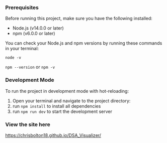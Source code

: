 
### Prerequisites

Before running this project, make sure you have the following installed:

- Node.js (v14.0.0 or later)
- npm (v6.0.0 or later)

You can check your Node.js and npm versions by running these commands in your terminal:

`node -v`

`npm --version` or  `npm -v`

### Development Mode

To run the project in development mode with hot-reloading:

1. Open your terminal and navigate to the project directory:
2. run `npm install` to install all dependencies
3. run `npm run dev` to start the development server

### View the site here

https://chrisbolton18.github.io/DSA_Visualizer/
